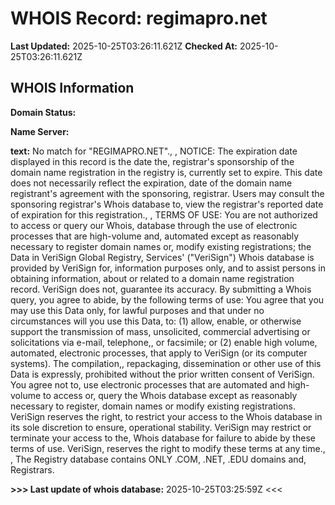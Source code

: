 # WHOIS Record: regimapro.net

**Last Updated:** 2025-10-25T03:26:11.621Z
**Checked At:** 2025-10-25T03:26:11.621Z

## WHOIS Information

**Domain Status:** 

**Name Server:** 

**text:** No match for "REGIMAPRO.NET"., , NOTICE: The expiration date displayed in this record is the date the, registrar's sponsorship of the domain name registration in the registry is, currently set to expire. This date does not necessarily reflect the expiration, date of the domain name registrant's agreement with the sponsoring, registrar.  Users may consult the sponsoring registrar's Whois database to, view the registrar's reported date of expiration for this registration., , TERMS OF USE: You are not authorized to access or query our Whois, database through the use of electronic processes that are high-volume and, automated except as reasonably necessary to register domain names or, modify existing registrations; the Data in VeriSign Global Registry, Services' ("VeriSign") Whois database is provided by VeriSign for, information purposes only, and to assist persons in obtaining information, about or related to a domain name registration record. VeriSign does not, guarantee its accuracy. By submitting a Whois query, you agree to abide, by the following terms of use: You agree that you may use this Data only, for lawful purposes and that under no circumstances will you use this Data, to: (1) allow, enable, or otherwise support the transmission of mass, unsolicited, commercial advertising or solicitations via e-mail, telephone,, or facsimile; or (2) enable high volume, automated, electronic processes, that apply to VeriSign (or its computer systems). The compilation,, repackaging, dissemination or other use of this Data is expressly, prohibited without the prior written consent of VeriSign. You agree not to, use electronic processes that are automated and high-volume to access or, query the Whois database except as reasonably necessary to register, domain names or modify existing registrations. VeriSign reserves the right, to restrict your access to the Whois database in its sole discretion to ensure, operational stability.  VeriSign may restrict or terminate your access to the, Whois database for failure to abide by these terms of use. VeriSign, reserves the right to modify these terms at any time., , The Registry database contains ONLY .COM, .NET, .EDU domains and, Registrars.

**>>> Last update of whois database:** 2025-10-25T03:25:59Z <<<

